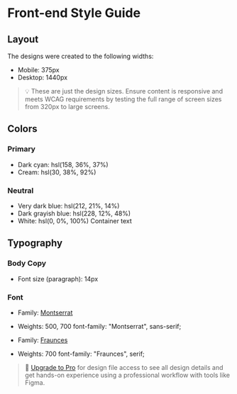 # Front-end Style Guide

## Layout

The designs were created to the following widths:

- Mobile: 375px
- Desktop: 1440px

> 💡 These are just the design sizes. Ensure content is responsive and meets WCAG requirements by testing the full range of screen sizes from 320px to large screens.

## Colors

### Primary

- Dark cyan: hsl(158, 36%, 37%)
- Cream: hsl(30, 38%, 92%)

### Neutral

- Very dark blue: hsl(212, 21%, 14%)
- Dark grayish blue: hsl(228, 12%, 48%)
- White: hsl(0, 0%, 100%) Container text

## Typography

### Body Copy

- Font size (paragraph): 14px

### Font

- Family: [Montserrat](https://fonts.google.com/specimen/Montserrat) 
- Weights: 500, 700
font-family: "Montserrat", sans-serif;

- Family: [Fraunces](https://fonts.google.com/specimen/Fraunces)
- Weights: 700
font-family: "Fraunces", serif;

> 💎 [Upgrade to Pro](https://www.frontendmentor.io/pro?ref=style-guide) for design file access to see all design details and get hands-on experience using a professional workflow with tools like Figma.
